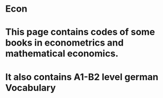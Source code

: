 # Econ
# This page contains codes of some books in econometrics and mathematical economics.
# It also contains A1-B2 level german Vocabulary

